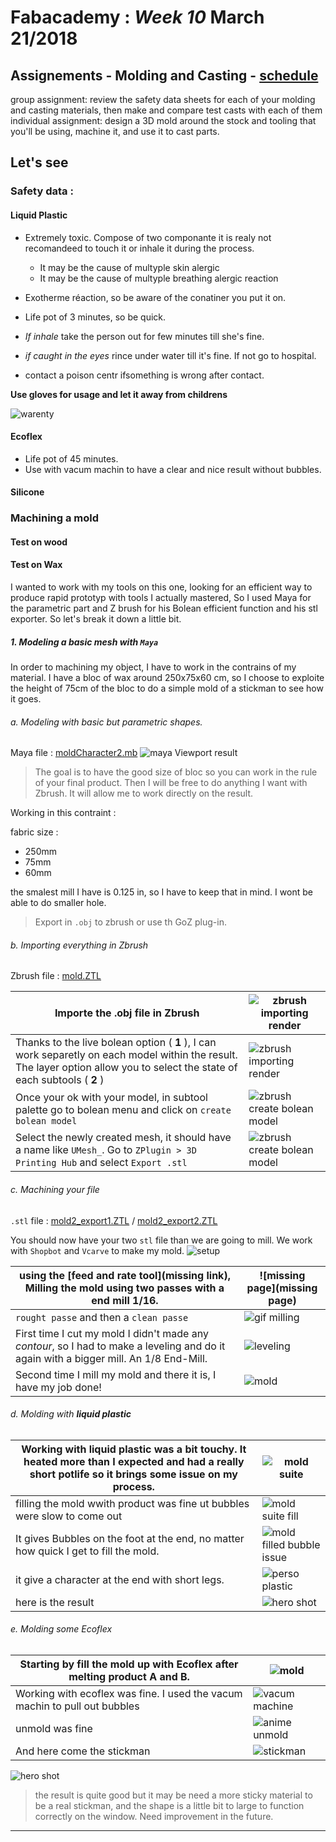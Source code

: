 # Fabacademy : *Week 10* **March 21/2018**

## Assignements - Molding and Casting - [schedule](http://academy.cba.mit.edu/classes/molding_casting/index.html)

group assignment:
   review the safety data sheets for each of your molding and casting materials,
      then make and compare test casts with each of them
individual assignment:
  design a 3D mold around the stock and tooling that you'll be using,
  machine it, and use it to cast parts.

## Let's see

### Safety data :

#### Liquid Plastic

* Extremely toxic. Compose of two componante it is realy not recomandeed to touch it or inhale it during the process.
  * It may be the cause of multyple skin alergic  
  * It may be the cause of multyple breathing alergic reaction
* Exotherme réaction, so be aware of the conatiner you put it on.
* Life pot of 3 minutes, so be quick.

* *If inhale* take the person out for few minutes till she's fine.
* *if caught in the eyes* rince under water till it's fine. If not go to hospital.
* contact a poison centr ifsomething is wrong after contact.

**Use gloves for usage and let it away from childrens**

![warenty](assets\img\week9\warentyè_mesure.png)

#### Ecoflex

* Life pot of 45 minutes.
* Use with vacum machin to have a clear and nice result without bubbles.


#### Silicone


### Machining a mold

#### Test on wood

#### Test on Wax

I wanted to work with my tools on this one, looking for an efficient way to produce rapid prototyp with tools I actually mastered, So I used Maya for the parametric part and Z brush for his Bolean efficient function and his stl exporter. So let's break it down a little bit.

##### 1. Modeling a basic mesh with `Maya`

In order to machining my object, I have to work in the contrains of my material. I have a bloc of wax around 250x75x60 cm, so I choose to exploite the height of 75cm of the bloc to do a simple mold of a stickman to see how it goes.

###### a. Modeling with basic but parametric shapes.

Maya file : [moldCharacter2.mb](assets\files\stickman\moldCharacter.mb)
![maya Viewport result](assets/img/week10/mayaStickman.jpg)

> The goal is to have the good size of bloc so you can work in the rule of your final product. Then I will be free to do anything I want with Zbrush. It will allow me to work directly on the result.

Working in this contraint :

fabric size :
  * 250mm
  * 75mm
  * 60mm

the smalest mill I have is 0.125 in, so I have to keep that in mind. I wont be able to do smaller hole.

> Export in `.obj` to zbrush or use th GoZ plug-in.

###### b. Importing everything in Zbrush

Zbrush file : [mold.ZTL](assets\files\stickman\moldStickman.ZTL)

| Importe the .obj file in Zbrush | ![zbrush importing render](assets/img/week10/zbrushStickman01.jpg) |
| --- | --- |
| Thanks to the live bolean option ( **1** ), I can work separetly on each model within the result. The layer option allow you to select the state of each subtools ( **2** ) | ![zbrush importing render](assets/img/week10/zbrushStickman02.jpg) |
| Once your ok with your model, in subtool palette go to bolean menu and click on `create bolean model` | ![zbrush create bolean model](assets/img/week10/zbrushStickman03.jpg) |
| Select the newly created mesh, it should have a name like `UMesh_`. Go to `ZPlugin > 3D Printing Hub` and select `Export .stl` | ![zbrush create bolean model](assets/img/week10/zbrushStickman04.jpg) |

###### c. Machining your file

`.stl` file : [mold2_export1.ZTL](assets\files\stickman\mold2_export1.stl) / [mold2_export2.ZTL](assets\files\stickman\mold2_export2.stl)

You should now have your two `stl` file than we are going to mill. We work with `Shopbot` and `Vcarve` to make my mold.
![setup](assets\img\week10\setup.jpg)

| using the [feed and rate tool](missing link), Milling the mold using two passes with a end mill 1/16. | ![missing page](missing page) |
| --- | --- |
| `rought passe` and then a `clean passe` | ![gif milling](assets\img\week10\millingProcess.gif) |
| First time I cut my mold I didn't made any *contour*, so I had to make a leveling and do it again with a bigger mill. An 1/8 End-Mill.  | ![leveling](assets\img\week10\leveling.jpg)  |
| Second time I mill my mold and there it is, I have my job done! | ![mold](assets\img\week10\mold.jpg) |

###### d. Molding with **liquid plastic**

| Working with liquid plastic was a bit touchy. It heated more than I expected and had a really short potlife so it brings some issue on my process. | ![mold suite](assets\img\week10\moldSuit.jpg) |
| --- | --- |
| filling the mold wwith product was fine ut bubbles were slow to come out | ![mold suite fill](assets\img\week10\moldSuiteFill.jpg) |
| It gives Bubbles on the foot at the end, no matter how quick I get to fill the mold. | ![mold filled bubble issue](assets\img\week10\moldMistake.jpg) |
| it give a character at the end with short legs. | ![perso plastic](assets\img\week10\perso_plastic.jpg)|
| here is the result | ![hero shot](assets\img\week10\heroShotPlastic.jpg) |

###### e. Molding some Ecoflex

| Starting by fill the mold up with Ecoflex after melting product A and B. | ![mold](assets\img\week10\moldFilledSilicone.jpg) |
| --- | --- |
| Working with ecoflex was fine. I used the vacum machin to pull out bubbles | ![vacum machine](assets\img\week10\vacumMachine.jpg) |
| unmold was fine | ![anime unmold](assets\img\week10\unmold.gif) |
| And here come the stickman | ![stickman](assets\img\week10\stickman.jpg) |

![hero shot](assets\img\week10\heroSilicone.jpg)

> the result is quite good but it may be need a more sticky material to be a real stickman, and the shape is a little bit to large to function correctly on the window. Need improvement in the future.

---
